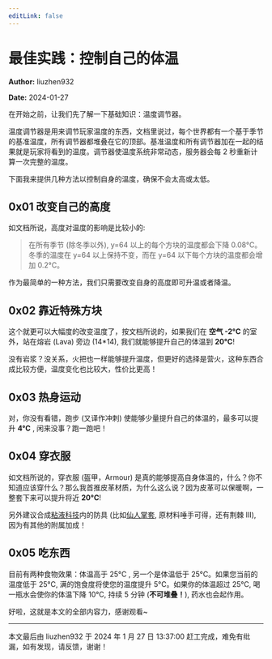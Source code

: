 ```yaml
---
editLink: false
---
```


# 最佳实践：控制自己的体温

**Author:** liuzhen932

**Date:** 2024-01-27

在开始之前，让我们先了解一下基础知识：温度调节器。

温度调节器是用来调节玩家温度的东西，文档里说过，每个世界都有一个基于季节的基准温度，所有调节器都堆叠在它的顶部。基准温度和所有调节器加在一起的结果就是玩家将看到的温度。调节器使温度系统非常动态，服务器会每 2 秒重新计算一次完整的温度。

下面我来提供几种方法以控制自身的温度，确保不会太高或太低。

## 0x01 改变自己的高度

如文档所说，高度对温度的影响是比较小的:

> 在所有季节 (除冬季以外), y=64 以上的每个方块的温度都会下降 0.08°C。冬季的温度在 y=64 以上保持不变，而在 y=64 以下每个方块的温度都会增加 0.2°C。

作为最简单的一种方法，我们只需要改变自身的高度即可升温或者降温。

## 0x02 靠近特殊方块

这个就更可以大幅度的改变温度了，按文档所说的，如果我们在 **空气 -2°C** 的室外，站在熔岩 (Lava) 旁边 (14*14), 我们就能够提升自己的体温到 **20°C**!

没有岩浆？没关系，火把也一样能够提升温度，但更好的选择是营火，这种东西合成比较方便，温度变化也比较大，性价比更高！

## 0x03 热身运动

对，你没有看错，跑步 (又译作冲刺) 使能够少量提升自己的体温的，最多可以提升 **4°C** , 闲来没事？跑一跑吧！

## 0x04 穿衣服

如文档所说的，穿衣服 (盔甲，Armour) 是真的能够提高自身体温的，什么？你不知道应该穿什么？那么我首推皮革材质，为什么这么说？因为皮革可以保暖啊，一整套下来可以提升将近 **20°C**!

另外建议合成[粘液科技](/玩法/slimefun4)内的防具 (比如[仙人掌套](https://github.com/SlimefunGuguProject/Slimefun-Wiki/blob/master/pages/Armor.md#%E4%BB%99%E4%BA%BA%E6%8E%8C%E5%A5%97%E8%A3%85-idcactus-armor-set), 原材料唾手可得，还有荆棘 III), 因为有其他的附属加成！

## 0x05 吃东西

目前有两种食物效果：体温高于 25°C , 另一个是体温低于 25°C。如果您当前的温度低于 25°C, 满的饱食度将使您的温度提升 5°C。如果你的体温超过 25°C, 喝一瓶水会使你的体温下降 10°C, 持续 5 分钟 (**不可堆叠！**), 药水也会起作用。

好啦，这就是本文的全部内容力，感谢观看~

---

本文最后由 liuzhen932 于 2024 年 1 月 27 日 13:37:00 赶工完成，难免有纰漏，如有发现，请反馈，谢谢！